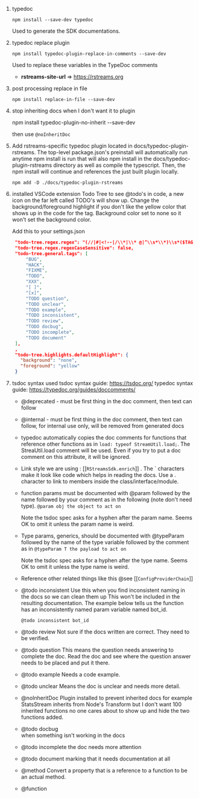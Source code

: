 1. typedoc

    ``npm install --save-dev typedoc``
    
    Used to generate the SDK documentations.

1. typedoc replace plugin

    ``npm install typedoc-plugin-replace-in-comments --save-dev``

    Used to replace these variables in the TypeDoc comments

    * **rstreams-site-url** => https://rstreams.org

1. post processing replace in file
   
   ``npm install replace-in-file --save-dev``

1. stop inheriting docs when I don't want it to plugin

   npm install typedoc-plugin-no-inherit --save-dev

   then use `@noInheritDoc` 

1. Add rstreams-specific typedoc plugin located in docs/typedoc-plugin-rstreams.  The top-level package.json's
   preinstall will automatically run anytime npm install is run that will also npm install in the 
   docs/typedoc-plugin-rstreams directory as well as compile the typescript.  Then, the npm install will continue
   and references the just built plugin locally.
   
   ``npm add -D ./docs/typedoc-plugin-rstreams``

1. installed VSCode extension Todo Tree to see @todo's in code, a new icon on the far left called TODO's will show up.
   Change the background/foreground highlight if you don't like the yellow color that shows up in the code
   for the tag.  Background color set to none so it won't set the background color.

   Add this to your settings.json
   ```json
    "todo-tree.regex.regex": "(//|#|<!--|/\\*|\\* @|^\\s*\\*)\\s*($TAGS)",
    "todo-tree.regex.regexCaseSensitive": false,
    "todo-tree.general.tags": [
        "BUG",
        "HACK",
        "FIXME",
        "TODO",
        "XXX",
        "[ ]",
        "[x]",
        "TODO question",
        "TODO unclear",
        "TODO example",
        "TODO inconsistent",
        "TODO review",
        "TODO docbug",
        "TODO incomplete",
        "TODO document"
    ],
    ,
    "todo-tree.highlights.defaultHighlight": {
      "background": "none",
      "foreground": "yellow"
    }
   ```

1. tsdoc syntax used
    tsdoc syntax guide: https://tsdoc.org/
    typedoc syntax guide: https://typedoc.org/guides/doccomments/

    * @deprecated - must be first thing in the doc comment, then text can follow
    
    * @internal - must be first thing in the doc comment, then text can follow,
      for internal use only, will be removed from generated docs

    * typedoc automatically copies the doc comments for functions that reference
      other functions as in `load: typeof StreamUtil.load;`.  The StreaUtil.load
      comment will be used.  Even if you try to put a doc comment on this
      attribute, it will be ignored.
    * Link style we are using : [[`RStreamsSdk.enrich`]]  .  The ` characters 
      make it look like code which helps in reading the docs.  Use a . character
      to link to members inside the class/interface/module.
    * function params must be documented with @param followed by the name 
      followed by your comment as in the following (note don't need type).
      `@param obj the object to act on`

      Note the tsdoc spec asks for a hyphen after the param name.  Seems OK to omit it
      unless the param name is weird.
    * Type params, generics, should be documented with @typeParam followed by the name of the
      type variable followed by the comment as in
      `@typeParam T the payload to act on`

      Note the tsdoc spec asks for a hyphen after the type name.  Seems OK to omit it
      unless the type name is weird.
    * Reference other related things like this
      @see [[`ConfigProviderChain`]]

    * @todo inconsistent <name> 
      Use this when you find inconsistent naming in the docs so we can clean them up
      This won't be included in the resulting documentation.  The example below tells us the function has an inconsistently named param variable named bot_id.

      `@todo inconsistent bot_id` 

    * @todo review
      Not sure if the docs written are correct.  They need to be verified.  

    * @todo question <question>
      This means the question needs answering to complete the doc.  Read the doc and see where the question
      answer needs to be placed and put it there.

    * @todo example
      Needs a code example.

    * @todo unclear
      Means the doc is unclear and needs more detail.    

    * @noInheritDoc
      Plugin installed to prevent inherited docs for example StatsStream inherits from Node's Transform but I don't want 100 inherited functions
      no one cares about to show up and hide the two functions added.

    * @todo docbug <description>  
      when something isn't working in the docs

    * @todo incomplete <description>
      the doc needs more attention

    * @todo document
      marking that it needs documentation at all

    * @method
      Convert a property that is a reference to a function to be an actual method.

    * @function
      

      
